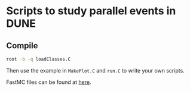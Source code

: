 # Scripts to study parallel events in DUNE

## Compile

```bash
root -b -q loadClasses.C
```

Then use the example in `MakePlot.C` and `run.C` to write your own scripts.

FastMC files can be found at [here](http://www.phy.bnl.gov/bviren/data/fmcfiles/).